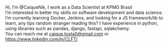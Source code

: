 Hi, I’m @CaiqueNik, I work as a Data Scientist at KPMG Brasil <br>
I’m interested in better my skills on software development and data science.
I’m currently learning Docker, Jenkins, and looking for a JS framework/lib to learn, any tips random stranger reading this?
I have experience in python, using libraries such as pandas, django, fastapi, sqlakchemy.<br>
You can reach me at caique.tosta0@gmail.com or https://www.linkedin.com/in/CLFT/
